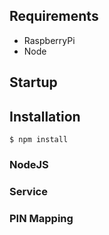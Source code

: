 ## Requirements

* RaspberryPi
* Node

## Startup

    

## Installation

    $ npm install

### NodeJS

### Service

### PIN Mapping


